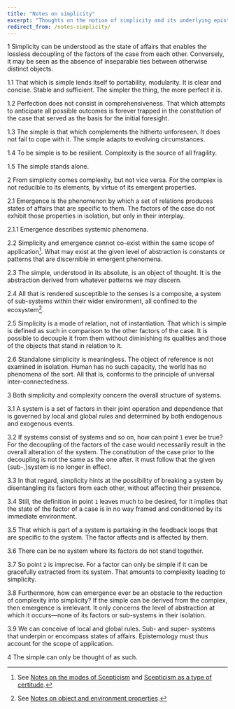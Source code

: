 ```yaml
---
title: "Notes on simplicity"
excerpt: "Thoughts on the notion of simplicity and its underlying epistemology."
redirect_from: /notes-simplicity/
---
```


1 Simplicity can be understood as the state of affairs that enables the
lossless decoupling of the factors of the case from each other.
Conversely, it may be seen as the absence of inseparable ties between
otherwise distinct objects.

1.1 That which is simple lends itself to portability, modularity.  It is
clear and concise.  Stable and sufficient.  The simpler the thing, the
more perfect it is.

1.2 Perfection does not consist in comprehensiveness.  That which
attempts to anticipate all possible outcomes is forever trapped in the
constitution of the case that served as the basis for the initial
foresight.

1.3 The simple is that which complements the hitherto unforeseen.  It
does not fail to cope with it.  The simple adapts to evolving
circumstances.

1.4 To be simple is to be resilient.  Complexity is the source of all
fragility.

1.5 The simple stands alone.

2 From simplicity comes complexity, but not vice versa.  For the complex
is not reducible to its elements, by virtue of its emergent properties.

2.1 Emergence is the phenomenon by which a set of relations produces
states of affairs that are specific to them.  The factors of the case do
not exhibit those properties in isolation, but only in their interplay.

2.1.1 Emergence describes systemic phenomena.

2.2 Simplicity and emergence cannot co-exist within the same scope of
application[^Scepticism].  What may exist at the given level of
abstraction is constants or patterns that are discernible in emergent
phenomena.

2.3 The simple, understood in its absolute, is an object of thought.  It
is the abstraction derived from whatever patterns we may discern.

2.4 All that is rendered susceptible to the senses is a composite,
a system of sub-systems within their wider environment, all confined to
the ecosystem[^UniversalInterconnectedness].

2.5 Simplicity is a mode of relation, not of instantiation.  That which
is simple is defined as such in comparison to the other factors of the
case.  It is possible to decouple it from them without diminishing its
qualities and those of the objects that stand in relation to it.

2.6 Standalone simplicity is meaningless.  The object of reference is
not examined in isolation.  Human has no such capacity, the world has no
phenomena of the sort.  All that is, conforms to the principle of
universal inter-connectedness.

3 Both simplicity and complexity concern the overall structure of systems.

3.1 A system is a set of factors in their joint operation and
dependence that is governed by local and global rules and determined by
both endogenous and exogenous events.

3.2 If systems consist of systems and so on, how can point `1` ever be
true?  For the decoupling of the factors of the case would necessarily
result in the overall alteration of the system.  The constitution of the
case prior to the decoupling is not the same as the one after.  It must
follow that the given {sub-,}system is no longer in effect.

3.3 In that regard, simplicity hints at the possibility of breaking
a system by disentangling its factors from each other, without affecting
their presence.

3.4 Still, the definition in point `1` leaves much to be desired, for it
implies that the state of the factor of a case is in no way framed and
conditioned by its immediate environment.

3.5 That which is part of a system is partaking in the feedback loops
that are specific to the system.  The factor affects and is affected by
them.

3.6 There can be no system where its factors do not stand together.

3.7 So point `2` is imprecise.  For a factor can only be simple if it
can be gracefully extracted from its system.  That amounts to complexity
leading to simplicity.

3.8 Furthermore, how can emergence ever be an obstacle to the reduction
of complexity into simplicity?  If the simple can be derived from the
complex, then emergence is irrelevant.  It only concerns the level of
abstraction at which it occurs—none of its factors or sub-systems in
their isolation.

3.9 We can conceive of local and global rules.  Sub- and super- systems
that underpin or encompass states of affairs.  Epistemology must thus
account for the scope of application.

4 The simple can only be thought of as such.

[^UniversalInterconnectedness]: See [Notes on object and environment properties](https://protesilaos.com/notes-object-environment-properties/).

[^Scepticism]: See [Notes on the modes of Scepticism](https://protesilaos.com/notes-modes-scepticism/) and [Scepticism as a type of certitude](https://protesilaos.com/scepticism-certitude/).

